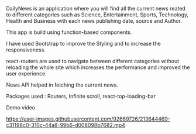 DailyNews is an application where you will find all the current news reated to different categories such as Science, Entertainment, Sports, Technology, Health and Business with each news publishing date, source and Author.

This app is build using function-based components.

I have used Bootstrap to improve the Styling and to increase the responsiveness.

react-routers are used to navigate between different categories without reloading the whole site which increases the performance and improved the user experience.

News API helped in fetching the current news.

Packages used :
  Routers,
  Infinite scroll,
  react-top-loading-bar
  

Demo video.

https://user-images.githubusercontent.com/92669726/213644469-c31198c0-310c-44a8-99b6-d008098b7682.mp4

